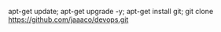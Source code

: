apt-get update; apt-get upgrade -y; apt-get install git; git clone https://github.com/jaaaco/devops.git
